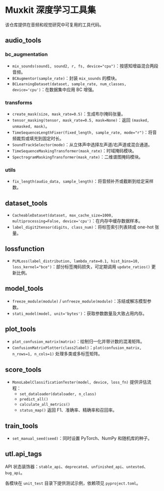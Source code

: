 # Muxkit 深度学习工具集

该仓库提供在音频和视觉研究中可复用的工具代码。

## audio_tools

### bc_augmentation
- `mix_sounds(sound1, sound2, r, fs, device="cpu")`：按感知增益混合两段音频。
- `BCAugmentor(sample_rate)`：封装 `mix_sounds` 的模块。
- `BCLearningDataset(dataset, sample_rate, num_classes, device='cpu')`：在数据集中应用 BC 增强。

### transforms
- `create_mask(size, mask_rate=0.5)`：生成布尔掩码张量。
- `tensor_masking(tensor, mask_rate=0.5, mask=None)`：返回 `(masked, unmasked, mask)`。
- `TimeSequenceLengthFixer(fixed_length, sample_rate, mode="r")`：将音频裁剪或填充到固定时长。
- `SoundTrackSelector(mode)`：从立体声中选择左声道/右声道或混合通道。
- `TimeSequenceMaskingTransformer(mask_rate)`：时域掩码模块。
- `SpectrogramMaskingTransformer(mask_rate)`：二维谱图掩码模块。

### utils
- `fix_length(audio_data, sample_length)`：将音频补齐或截断到给定采样数。

## dataset_tools
- `CacheableDataset(dataset, max_cache_size=1000, multiprocessing=False, device='cpu')`：在内存中缓存数据样本。
- `label_digit2tensor(digits, class_num)`：将标签索引列表转成 one-hot 张量。

## lossfunction
- `PLMLoss(label_distribution, lambda_rate=0.1, hist_bins=10, loss_kernel="bce")`：部分标签掩码损失，可定期调用 `update_ratios()` 更新比例。

## model_tools
- `freeze_module(module)` / `unfreeze_module(module)`：冻结或解冻模型参数。
- `stati_model(model, unit='bytes')`：获取参数数量及大致占用内存。

## plot_tools
- `plot_confusion_matrix(matrix)`：绘制归一化并带计数的混淆矩阵。
- `ConfusionMatrixPlotter(class2label)`：`plot(confusion_matrix, n_rows=1, n_cols=1)` 处理多类或多标签矩阵。

## score_tools
- `MonoLabelClassificationTester(model, device, loss_fn)` 提供评估流程：
  - `set_dataloader(dataloader, n_class)`
  - `predict_all()`
  - `calculate_all_metrics()`
  - `status_map()` 返回 F1、准确率、精确率和召回率。

## train_tools
- `set_manual_seed(seed)`：同时设置 PyTorch、NumPy 和随机库的种子。

## utl.api_tags
API 状态装饰器：`stable_api`、`deprecated`、`unfinished_api`、`untested`、`bug_api`。

各模块在 `unit_test` 目录下提供测试示例，依赖项见 `pyproject.toml`。
